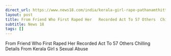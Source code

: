 ```yaml
---
direct_url: https://www.news18.com/india/kerala-girl-rape-pathanamthitta-sexual-abuse-gangrape-58-men-horrific-details-latest-news-9189965.html
layout: post
title: From Friend Who First Raped Her   Recorded Act To 57 Others  Chilling Details From Kerala Girl s Sexual Abuse
subtitle: News 18
tags: []
---
```


From Friend Who First Raped Her   Recorded Act To 57 Others  Chilling Details From Kerala Girl s Sexual Abuse
